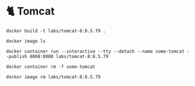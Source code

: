 # :cat2: Tomcat



```
docker build -t labs/tomcat-8:8.5.79 . 
```

```
docker image ls
```


```
docker container run --interactive --tty --detach --name some-tomcat --publish 8088:8080 labs/tomcat-8:8.5.79
```


```
docker container rm -f some-tomcat
```
 
 
```
docker image rm labs/tomcat-8:8.5.79
```
